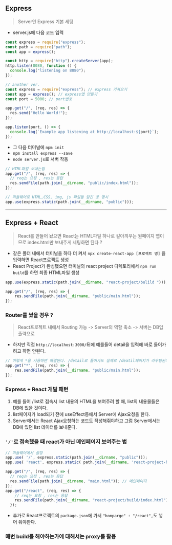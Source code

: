 ## Express
> Server인 Express 기본 세팅 
- server.js에 다음 코드 입력
```js
const express = require("express");
const path = require("path");
const app = express();

const http = require("http").createServer(app);
http.listen(8080, function () {
  console.log("listening on 8080");
});
```
```js
// another ver.
const express = require("express"); // express 가져오기
const app = express(); // express앱 만들기
const port = 5000; // port번호

app.get("/", (req, res) => {
  res.send("Hello World!");
});

app.listen(port, () => {
  console.log(`Example app listening at http://localhost:${port}`);
});
```
- 그 다음 터미널에 ```npm init```
- ```npm install express --save```
- ```node server.js```로 서버 작동

```js
// HTML파일 보내는법
app.get("/", (req, res) => {
  // req는 요청 , res는 응답
  res.sendFile(path.join(__dirname, "public/index.html"));
});
```
```js
// 미들웨어로 HTML,CSS, img, js 파일들 담긴 곳 명시
app.use(express.static(path.join(__dirname, "public")));
```
<hr>

## Express + React
> React를 만들어 놨으면 React는 HTML파일 하나로 갈아끼우는 원페이지 앱이므로 index.html만 보내주게 세팅하면 된다 ?
- 같은 폴더 내에서 터미널을 하다 더 켜서 ```npx create-react-app [프로젝트 명]``` 을 입력하면 React프로젝트 생성 
- React Project가 완성됐으면 터미널의 react project 디렉토리에서 ```npm run build```를 하면 최종 HTML파일 생성

```js
app.use(express.static(path.join(__dirname, "react-project/bulild ")));
```
```js
app.get("/", (req, res) => {
    res.sendFile(path.join(__dirname, "public/main.html"));
});
```
### Router를 썼을 경우 ?
> React프로젝트 내에서 Routing 가능 -> Server의 역할 축소 -> 서버는 DB입출력으로 
- 하지만 직접 ```http://localhost:3000/```뒤에 예를들어 detail을 입력해 바로 들어가려고 하면 안된다.
```js
// 이렇게 *을 사용하면 해결된다. /detail로 들어가도 실제로 /deatil페이지가 라우팅된다.
app.get("*", (req, res) => {
    res.sendFile(path.join(__dirname, "public/main.html"));
});
```
### Express + React 개발 패턴
1. 예를 들어 /list로 접속시 list 내용의 HTML을 보여주려 할 때, list의 내용물들은 DB에 있을 것이다.
2. list페이지가 load되기 전에 useEffect등에서 Server에 Ajax요청을 한다. 
3. Server에서는 React Ajax요청하는 코드도 작성해줘야하고 그럼 Server에서는 DB에 있던 list 데이터를 보내준다.

### ```'/'```로 접속했을 때 react가 아닌 메인페이지 보여주는 법 
```js
// 미들웨어에서 설정
app.use( '/', express.static(path.join(__dirname, "public")));
app.use( 'react', express.static( path.join(__dirname, 'react-project-build')))

app.get("/", (req, res) => {
  // req는 요청 , res는 응답
  res.sendFile(path.join(__dirname, "main.html")); // 메인페이지
});
app.get("/react", (req, res) => {
    // req는 요청 , res는 응답
    res.sendFile(path.join(__dirname, "react-project/build/index.html")); // 리액트 페이지
  });
```
- 추가로 React프로젝트의 ```package.json```에 가서 ```"homparge" : "/react",```도 넣어 줘야한다.

### 매번 build를 해야하는가에 대해서는 proxy를 활용
